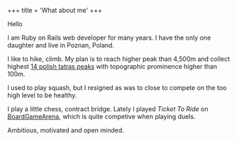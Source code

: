 +++
title = 'What about me'
+++

Hello

I am Ruby on Rails web developer for many years. I have the only one daughter and live in Poznan, Poland.

I like to hike, climb. My plan is to reach higher peak than 4,500m and collect highest [14 polish tatras peaks](https://pl.wikipedia.org/wiki/Wielka_Korona_Tatr) with topographic prominence higher than 100m.

I used to play squash, but I resigned as was to close to compete on the too high level to be healthy.

I play a little chess, contract bridge. Lately I played *Ticket To Ride* on [BoardGameArena](BoardGameArena.com), which is quite competive when playing duels.

Ambitious, motivated and open minded.